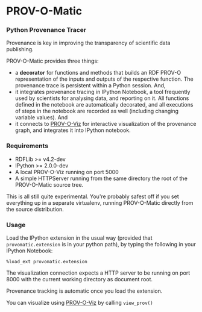 # PROV-O-Matic
### Python Provenance Tracer

Provenance is key in improving the transparency of scientific data publishing. 

PROV-O-Matic provides three things:

* a **decorator** for functions and methods that builds an RDF PROV-O representation of the inputs and outputs of the respective function. The provenance trace is persistent within a Python session. And,
* it integrates provenance tracing in IPython Notebook, a tool frequently used by scientists for analysing data, and reporting on it. All functions defined in the notebook are automatically decorated, and all executions of steps in the notebook are recorded as well (including changing variable values). And
* it connects to [PROV-O-Viz](http://provoviz.org) for interactive visualization of the provenance graph, and integrates it into IPython notebook.

### Requirements

* RDFLib >= v4.2-dev
* IPython >= 2.0.0-dev
* A local PROV-O-Viz running on port 5000
* A simple HTTPServer running from the same directory the root of the PROV-O-Matic source tree.

This is all still quite experimental. You're probably safest off if you set everything up in a separate virtualenv, running PROV-O-Matic directly from the source distribution.

### Usage

Load the IPython extension in the usual way (provided that `provomatic.extension` is in your python path), by typing the following in your IPython Notebook:

```%load_ext provomatic.extension```

The visualization connection expects a HTTP server to be running on port 8000 with the current working directory as document root.

Provenance tracking is automatic once you load the extension.

You can visualize using [PROV-O-Viz](http://provoviz.org) by calling `view_prov()`
